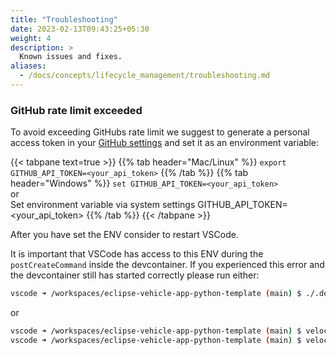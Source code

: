 ```yaml
---
title: "Troubleshooting"
date: 2023-02-13T09:43:25+05:30
weight: 4
description: >
  Known issues and fixes.
aliases:
  - /docs/concepts/lifecycle_management/troubleshooting.md
---
```


### GitHub rate limit exceeded

To avoid exceeding GitHubs rate limit we suggest to generate a personal access token in your [GitHub settings](https://github.com/settings/tokens) and set it as an environment variable:

{{< tabpane text=true >}}
{{% tab header="Mac/Linux" %}}
`export GITHUB_API_TOKEN=<your_api_token>`
{{% /tab %}}
{{% tab header="Windows" %}}
`set GITHUB_API_TOKEN=<your_api_token>`
</br>
or
</br>
Set environment variable via system settings GITHUB_API_TOKEN=<your_api_token>
{{% /tab %}}
{{< /tabpane >}}

After you have set the ENV consider to restart VSCode.

It is important that VSCode has access to this ENV during the `postCreateCommand` inside the devcontainer.
If you experienced this error and the devcontainer still has started correctly please run either:

```bash
vscode ➜ /workspaces/eclipse-vehicle-app-python-template (main) $ ./.devcontainer/scripts/postCreateCommand.sh
```

or

```bash
vscode ➜ /workspaces/eclipse-vehicle-app-python-template (main) $ velocitas init
vscode ➜ /workspaces/eclipse-vehicle-app-python-template (main) $ velocitas sync
```
